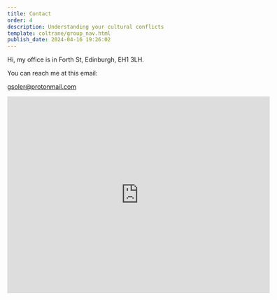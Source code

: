 ```yaml
---
title: Contact
order: 4
description: Understanding your cultural conflicts
template: coltrane/group_nav.html
publish_date: 2024-04-16 19:26:02
---
```


Hi, my office is in Forth St, Edinburgh, EH1 3LH.

You can reach me at this email:

[gsoler@protonmail.com](mailto:gabriel@crea-therapy.com)

<iframe src="https://www.google.com/maps/embed?pb=!1m18!1m12!1m3!1d2233.5004335011386!2d-3.189656523065696!3d55.95803007316077!2m3!1f0!2f0!3f0!3m2!1i1024!2i768!4f13.1!3m3!1m2!1s0x4887c78c688b3d63%3A0x1be6dacd15698236!2s20%20Forth%20St%2C%20Edinburgh%20EH1%203LH!5e0!3m2!1sen!2suk!4v1727708323460!5m2!1sen!2suk" width="600" height="450" style="border:0;" allowfullscreen="" loading="lazy" referrerpolicy="no-referrer-when-downgrade"></iframe>